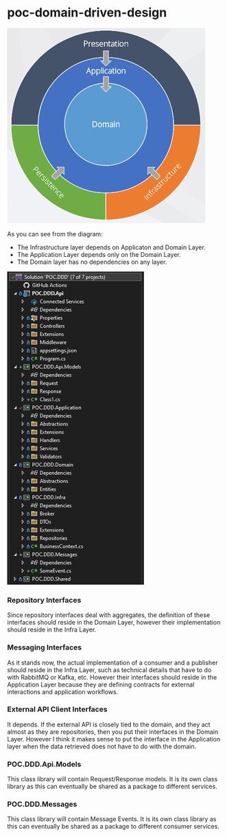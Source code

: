 # poc-domain-driven-design

![alt text](image-2.png)

As you can see from the diagram:

- The Infrastructure layer depends on Applicaton and Domain Layer.
- The Application Layer depends only on the Domain Layer.
- The Domain layer has no dependencies on any layer.

![alt text](image-4.png)

### Repository Interfaces

Since repository interfaces deal with aggregates, the definition of these interfaces should reside in the Domain Layer, however their implementation should reside in the Infra Layer.

### Messaging Interfaces

As it stands now, the actual implementation of a consumer and a publisher should reside in the Infra Layer, such as technical details that have to do with RabbitMQ or Kafka, etc. However their interfaces should reside in the Application Layer because they are defining contracts for external interactions and application workflows.

### External API Client Interfaces

It depends. If the external API is closely tied to the domain, and they act almost as they are repositories, then you put their interfaces in the Domain Layer. However I think it makes sense to put the interface in the Application layer when the data retrieved does not have to do with the domain.

### POC.DDD.Api.Models

This class library will contain Request/Response models. It is its own class library as this can eventually be shared as a package to different services.

### POC.DDD.Messages

This class library will contain Message Events. It is its own class library as this can eventually be shared as a package to different consumer services.